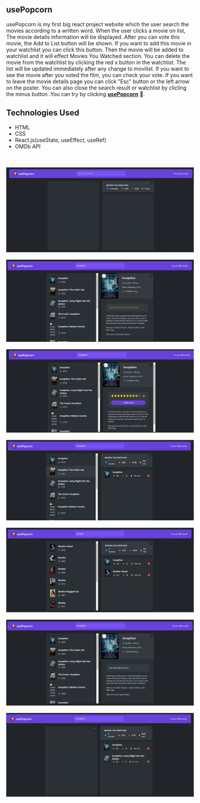 ## usePopcorn

usePopcorn is my first big react project website which the user search the movies according to a written word. When the user clicks a movie on list, The movie details information will be displayed. After you can vote this movie, the Add to List button will be shown. If you want to add this movie in your watchlist you can click this button. Then the movie will be added to watchlist and it will effect Movies You Watched section. You can delete the movie from the watchlist by clicking the red x button in the watchlist. The list will be updated immediately after any change to movilist. If you want to see the movie after you voted the film, you can check your vote. If you want to leave the movie details page you can click "Esc" button or the left arrow on the poster. You can also close the search result or watchlist by clicling the minus button .You can try by clicking <strong>[usePopcorn](https://use-popcorn-gldn.netlify.app/)</strong>  🎊.

## Technologies Used

- HTML
- CSS
- React.js(useState, useEffect, useRef)
- OMDb API

<br/>

 <br/> 
   <img src="./ReadME__img/usePopcorn--1.png" alt="usePopcorn">
<br/>
 <br/> 
   <img src="./ReadME__img/usePopcorn--2.png" alt="usePopcorn">
<br/>
 <br/> 
   <img src="./ReadME__img/usePopcorn--3.png" alt="usePopcorn">
<br/>
 <br/> 
   <img src="./ReadME__img/usePopcorn--4.png" alt="usePopcorn">
<br/>
 <br/> 
   <img src="./ReadME__img/usePopcorn--5.png" alt="usePopcorn">
<br/>
 <br/> 
   <img src="./ReadME__img/usePopcorn--6.png" alt="usePopcorn">
<br/>
 <br/> 
   <img src="./ReadME__img/usePopcorn--7.png" alt="usePopcorn">
<br/>
